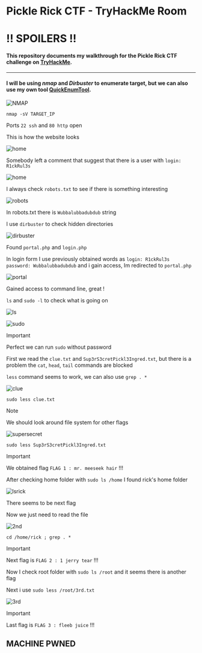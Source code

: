 # Pickle Rick CTF - TryHackMe Room
# **!! SPOILERS !!**
#### This repository documents my walkthrough for the **Pickle Rick** CTF challenge on [TryHackMe](https://tryhackme.com/r/room/picklerick). 
---
#### I will be using *nmap* and *Dirbuster* to enumerate target, but we can also use my own tool [QuickEnumTool](https://github.com/KamilCzajczyk/QuickEnumTool).

![NMAP](imgs/nmap.png "nmap")

```
nmap -sV TARGET_IP
```
Ports `22 ssh` and `80 http` open

This is how the website looks


![home](imgs/home.png "home")


Somebody left a comment that suggest that there is a user with `login: R1ckRul3s`


![home](imgs/home_comment.png "home")

I always check `robots.txt` to see if there is something interesting

![robots](imgs/robots.png "robots")

In robots.txt there is `Wubbalubbadubdub` string


I use `dirbuster` to check hidden directories


![dirbuster](imgs/dirbuster.png "dirbuster")

Found `portal.php` and `login.php`

In login form I use previously obtained words as `login: R1ckRul3s password: Wubbalubbadubdub` and i gain access, Im redirected to `portal.php`

![portal](imgs/portal.png "portal")

Gained access to command line, great ! 

 `ls` and `sudo -l` to check what is going on

![ls](imgs/ls.png "ls")

![sudo](imgs/sudol.png "sudo")

> [!IMPORTANT]
> Perfect we can run `sudo` without password

First we read the `clue.txt` and `Sup3rS3cretPickl3Ingred.txt`, but there is a problem the `cat`, `head`, `tail` commands are blocked

`less` command seems to work, we can also use `grep . *`

![clue](imgs/clue.png "clue")
```
sudo less clue.txt
```

> [!NOTE]
> We should look around file system for other flags

![supersecret](imgs/supersecret.png "supersecret")
```
sudo less Sup3rS3cretPickl3Ingred.txt
```

> [!IMPORTANT]
> We obtained flag `FLAG 1 : mr. meeseek hair` !!!

After checking home folder with `sudo ls /home` I found rick's home folder


![lsrick](imgs/lsrick.png "lsrick")

There seems to be next flag 

Now we just need to read the file


![2nd](imgs/2nd.png "2nd")

```
cd /home/rick ; grep . *
```

> [!IMPORTANT]
> Next flag is `FLAG 2 : 1 jerry tear` !!!

Now I check root folder with `sudo ls /root` and it seems there is another flag

Next i use `sudo less /root/3rd.txt`


![3rd](imgs/3rd.png "3rd")

> [!IMPORTANT]
> Last flag is `FLAG 3 : fleeb juice` !!!

## MACHINE PWNED

